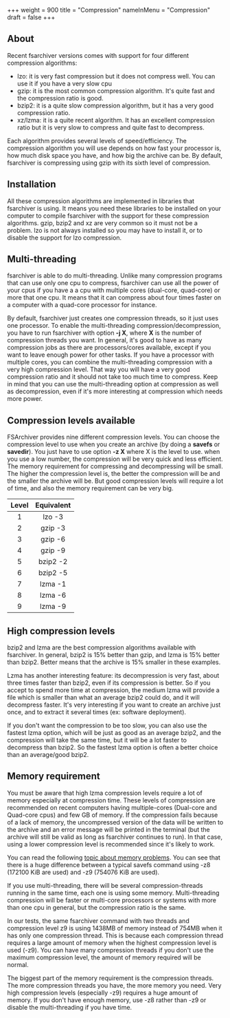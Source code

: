 +++
weight = 900
title = "Compression"
nameInMenu = "Compression"
draft = false
+++

## About
Recent fsarchiver versions comes with support for four different compression
algorithms:

* lzo: it is very fast compression but it does not compress well. You can use it
if you have a very slow cpu
* gzip: it is the most common compression algorithm. It's quite fast and the
compression ratio is good.
* bzip2: it is a quite slow compression algorithm, but it has a very good
compression ratio.
* xz/lzma: it is a quite recent algorithm. It has an excellent compression ratio
but it is very slow to compress and quite fast to decompress.

Each algorithm provides several levels of speed/efficiency. The compression
algorithm you will use depends on how fast your processor is, how much disk
space you have, and how big the archive can be. By default, fsarchiver is
compressing using gzip with its sixth level of compression.

## Installation
All these compression algorithms are implemented in libraries that fsarchiver is
using. It means you need these libraries to be installed on your computer to
compile fsarchiver with the support for these compression algorithms. gzip,
bzip2 and xz are very common so it must not be a problem. lzo is not always
installed so you may have to install it, or to disable the support for lzo
compression.

## Multi-threading
fsarchiver is able to do multi-threading. Unlike many compression programs that
can use only one cpu to compress, fsarchiver can use all the power of your cpus
if you have a a cpu with multiple cores (dual-core, quad-core) or more that one
cpu. It means that it can compress about four times faster on a computer with a
quad-core processor for instance. 

By default, fsarchiver just creates one compression threads, so it just uses one
processor. To enable the multi-threading compression/decompression, you have to
run fsarchiver with option **-j X**, where **X** is the number
of compression threads you want. In general, it's good to have as many
compression jobs as there are processors/cores available, except if you want to
leave enough power for other tasks. If you have a processor with multiple cores,
you can combine the multi-threading compression with a very high compression
level. That way you will have a very good compression ratio and it should not
take too much time to compress. Keep in mind that you can use the
multi-threading option at compression as well as decompression, even if it's
more interesting at compression which needs more power.

## Compression levels available
FSArchiver provides nine different compression levels. You can choose the
compression level to use when you create an archive (by doing a **savefs** or
**savedir**). You just have to use option **-z X** where X is the level to
use. when you use a low number, the compression will be very quick and less
efficient. The memory requirement for compressing and decompressing will be
small. The higher the compression level is, the better the compression will be
and the smaller the archive will be. But good compression levels will require a
lot of time, and also the memory requirement can be very big.

| **Level** | **Equivalent** |
|:---------:|:--------------:|
| 1         | lzo -3         |
| 2         | gzip -3        |
| 3         | gzip -6        |
| 4         | gzip -9        |
| 5         | bzip2 -2       |
| 6         | bzip2 -5       |
| 7         | lzma -1        |
| 8         | lzma -6        |
| 9         | lzma -9        |

## High compression levels
bzip2 and lzma are the best compression algorithms available with fsarchiver.
In general, bzip2 is 15% better than gzip, and lzma is 15% better than bzip2.
Better means that the archive is 15% smaller in these examples. 

Lzma has another interesting feature: its decompression is very fast, about
three times faster than bzip2, even if its compression is better. So if you
accept to spend more time at compression, the medium lzma will provide a file
which is smaller than what an average bzip2 could do, and it will decompress
faster. It's very interesting if you want to create an archive just once, and
to extract it several times (ex: software deployment).

If you don't want the compression to be too slow, you can also use the fastest
lzma option, which will be just as good as an average bzip2, and the compression
will take the same time, but it will be a lot faster to decompress than bzip2.
So the fastest lzma option is often a better choice than an average/good bzip2.

## Memory requirement
You must be aware that high lzma compression levels require a lot of memory
especially at compression time. These levels of compression are recommended on
recent computers having multiple-cores (Dual-core and Quad-core cpus) and few
GB of memory. If the compression fails because of a lack of memory, the
uncompressed version of the data will be written to the archive and an error
message will be printed in the terminal (but the archive will still be valid as
long as fsarchiver continues to run). In that case, using a lower compression
level is recommended since it's likely to work. 

You can read the following [
topic about memory problems](http://forums.fsarchiver.org/viewtopic.php?p=2259).
You can see that there is a huge difference between a typical savefs command
using -z8 (172100 KiB are used) and -z9 (754076 KiB are used).

If you use multi-threading, there will be several compression-threads running in
the same time, each one is using some memory. Multi-threading compression will
be faster or multi-core processors or systems with more than one cpu in general,
but the compression ratio is the same.

In our tests, the same fsarchiver command with two threads and compression level
z9 is using 1438MB of memory instead of 754MB when it has only one compression
thread. This is because each compression thread requires a large amount of
memory when the highest compression level is used (-z9). You can have many
compression threads if you don't use the maximum compression level, the amount
of memory required will be normal.

The biggest part of the memory requirement is the compression threads. The more
compression threads you have, the more memory you need. Very high compression
levels (especially -z9) requires a huge amount of memory. If you don't have
enough memory, use -z8 rather than -z9 or disable the multi-threading if you
have time.
